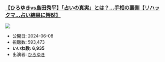 ### [【ひろゆきvs島田秀平】「占いの真実」とは？…手相の裏側【リハックマ…占い結果に愕然】](https://www.youtube.com/watch?v=DQc_3si6xLU)
[![](https://img.youtube.com/vi/DQc_3si6xLU/sddefault.jpg)](https://www.youtube.com/watch?v=DQc_3si6xLU)
-   公開日: 2024-06-08
-   視聴数: 593,473
-   **いいね数: 6,935**
-   出演者: [ひろゆき](/rehacq_fan/people/ひろゆき "wikilink")
